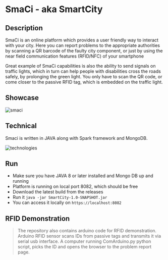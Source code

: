 # SmaCi - aka SmartCity

## Description
SmaCi is an online platform which provides a user friendly way to interact with your city. Here you can report problems to the appropriate authorities by scanning a QR barcode of the faulty city component, or just by using the near field communication features (RFID/NFC) of your smartphone

Great example of SmaCi capabilities is also the ability to send signals on traffic lights, which in turn can help people with disabilities cross the roads safely, by prolonging the green light. You only have to scan the QR code, or come closer to the passive RFID tag, which is embedded on the traffic light.

## Showcase
![smaci](https://cloud.githubusercontent.com/assets/6230644/25778211/7dad19b8-3300-11e7-9671-14a83ad58f80.gif)

## Technical
Smaci is written in JAVA along with Spark framework and MongoDB.

![technologies](https://cloud.githubusercontent.com/assets/6230644/25778306/b4b2ce7e-3302-11e7-86c1-e5e429d9b5f5.png)

## Run
* Make sure you have JAVA 8 or later installed and Mongo DB up and running
* Platform is running on local port 8082, which should be free
* Download the latest build from the releases
* Run it ``java -jar SmartCity-1.0-SNAPSHOT.jar``
* You can access it locally on ``https://localhost:8082``

## RFID Demonstration
> The repository also contains arduino code for RFID demonstration. Arduino RFID sensor scans IDs from passive tags and transmits it via serial usb interface. A computer running ComArduino.py python script, picks the ID and opens the browser to the problem report page. 


